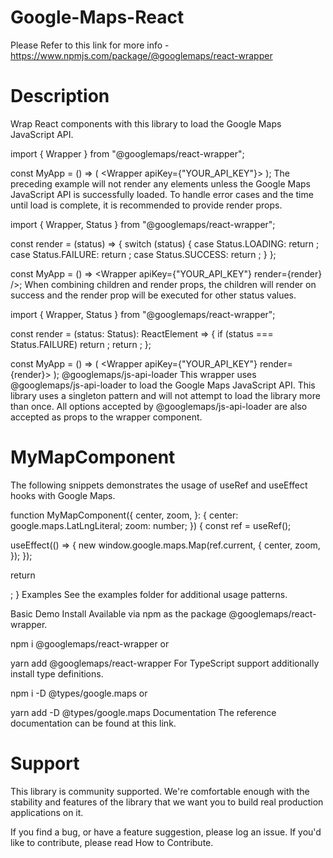 # Google-Maps-React

Please Refer to this link for more info - https://www.npmjs.com/package/@googlemaps/react-wrapper

# Description

Wrap React components with this library to load the Google Maps JavaScript API.

import { Wrapper } from "@googlemaps/react-wrapper";

const MyApp = () => (
<Wrapper apiKey={"YOUR_API_KEY"}>
<MyMapComponent />
</Wrapper>
);
The preceding example will not render any elements unless the Google Maps JavaScript API is successfully loaded. To handle error cases and the time until load is complete, it is recommended to provide render props.

import { Wrapper, Status } from "@googlemaps/react-wrapper";

const render = (status) => {
switch (status) {
case Status.LOADING:
return <Spinner />;
case Status.FAILURE:
return <ErrorComponent />;
case Status.SUCCESS:
return <MyMapComponent />;
}
};

const MyApp = () => <Wrapper apiKey={"YOUR_API_KEY"} render={render} />;
When combining children and render props, the children will render on success and the render prop will be executed for other status values.

import { Wrapper, Status } from "@googlemaps/react-wrapper";

const render = (status: Status): ReactElement => {
if (status === Status.FAILURE) return <ErrorComponent />;
return <Spinner />;
};

const MyApp = () => (
<Wrapper apiKey={"YOUR_API_KEY"} render={render}>
<MyMapComponent />
</Wrapper>
);
@googlemaps/js-api-loader
This wrapper uses @googlemaps/js-api-loader to load the Google Maps JavaScript API. This library uses a singleton pattern and will not attempt to load the library more than once. All options accepted by @googlemaps/js-api-loader are also accepted as props to the wrapper component.

# MyMapComponent

The following snippets demonstrates the usage of useRef and useEffect hooks with Google Maps.

function MyMapComponent({
center,
zoom,
}: {
center: google.maps.LatLngLiteral;
zoom: number;
}) {
const ref = useRef();

useEffect(() => {
new window.google.maps.Map(ref.current, {
center,
zoom,
});
});

return <div ref={ref} id="map" />;
}
Examples
See the examples folder for additional usage patterns.

Basic Demo
Install
Available via npm as the package @googlemaps/react-wrapper.

npm i @googlemaps/react-wrapper
or

yarn add @googlemaps/react-wrapper
For TypeScript support additionally install type definitions.

npm i -D @types/google.maps
or

yarn add -D @types/google.maps
Documentation
The reference documentation can be found at this link.

# Support

This library is community supported. We're comfortable enough with the stability and features of the library that we want you to build real production applications on it.

If you find a bug, or have a feature suggestion, please log an issue. If you'd like to contribute, please read How to Contribute.
